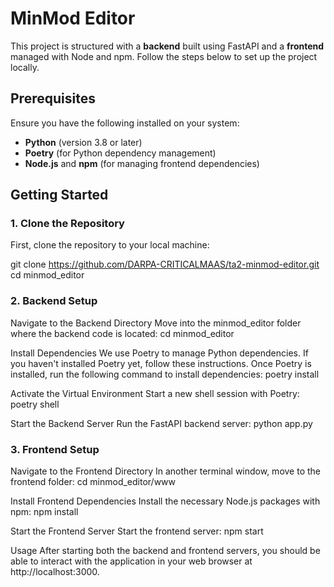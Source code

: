# MinMod Editor

This project is structured with a **backend** built using FastAPI and a **frontend** managed with Node and npm. Follow the steps below to set up the project locally.

## Prerequisites

Ensure you have the following installed on your system:

- **Python** (version 3.8 or later)
- **Poetry** (for Python dependency management)
- **Node.js** and **npm** (for managing frontend dependencies)

## Getting Started

### 1. Clone the Repository

First, clone the repository to your local machine:

git clone https://github.com/DARPA-CRITICALMAAS/ta2-minmod-editor.git
cd minmod_editor

### 2. Backend Setup
Navigate to the Backend Directory
Move into the minmod_editor folder where the backend code is located:
cd minmod_editor

Install Dependencies
We use Poetry to manage Python dependencies. If you haven't installed Poetry yet, follow these instructions.
Once Poetry is installed, run the following command to install dependencies:
poetry install

Activate the Virtual Environment
Start a new shell session with Poetry:
poetry shell

Start the Backend Server
Run the FastAPI backend server:
python app.py

### 3. Frontend Setup
Navigate to the Frontend Directory
In another terminal window, move to the frontend folder:
cd minmod_editor/www

Install Frontend Dependencies
Install the necessary Node.js packages with npm:
npm install

Start the Frontend Server
Start the frontend server:
npm start


Usage
After starting both the backend and frontend servers, you should be able to interact with the application in your web browser at http://localhost:3000.
